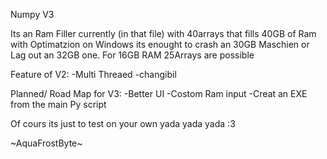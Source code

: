 Numpy V3
                                                                                
                                                                          
Its an Ram Filler currently (in that file) with 40arrays that fills 40GB of Ram with Optimatzion on Windows its enought to crash an 30GB Maschien or Lag out an 32GB one.
For 16GB RAM 25Arrays are possible

Feature of V2:
-Multi Threaed
-changibil 

Planned/ Road Map for V3:
-Better UI
-Costom Ram input
-Creat an EXE from the main Py script


Of cours its just to test on your own yada yada yada :3 

~AquaFrostByte~
